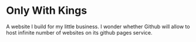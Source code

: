 # Only With Kings

A website I build for my little business. I wonder whether Github will allow to host infinite number of websites on its github pages service.